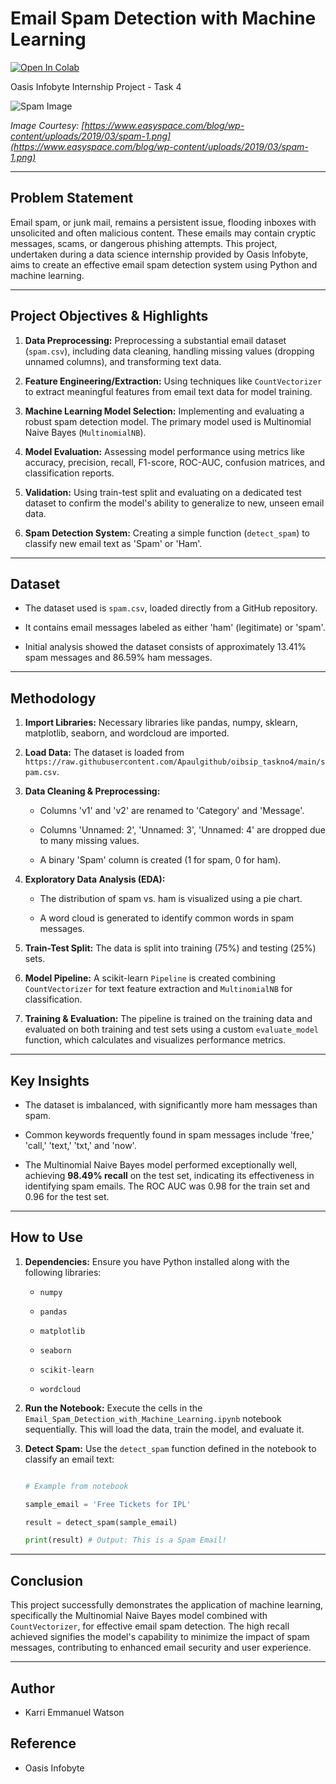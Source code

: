 # Email Spam Detection with Machine Learning



[![Open In Colab](https://colab.research.google.com/assets/colab-badge.svg)](https://colab.research.google.com/github/Apaulgithub/oibsip_taskno4/blob/main/Email_Spam_Detection_with_Machine_Learning.ipynb)



Oasis Infobyte Internship Project - Task 4



![Spam Image](https://www.easyspace.com/blog/wp-content/uploads/2019/03/spam-1.png)

*Image Courtesy: [https://www.easyspace.com/blog/wp-content/uploads/2019/03/spam-1.png](https://www.easyspace.com/blog/wp-content/uploads/2019/03/spam-1.png)*



---



## Problem Statement



Email spam, or junk mail, remains a persistent issue, flooding inboxes with unsolicited and often malicious content. These emails may contain cryptic messages, scams, or dangerous phishing attempts. This project, undertaken during a data science internship provided by Oasis Infobyte, aims to create an effective email spam detection system using Python and machine learning.



---



## Project Objectives & Highlights



1.  **Data Preprocessing:** Preprocessing a substantial email dataset (`spam.csv`), including data cleaning, handling missing values (dropping unnamed columns), and transforming text data.

2.  **Feature Engineering/Extraction:** Using techniques like `CountVectorizer` to extract meaningful features from email text data for model training.

3.  **Machine Learning Model Selection:** Implementing and evaluating a robust spam detection model. The primary model used is Multinomial Naive Bayes (`MultinomialNB`).

4.  **Model Evaluation:** Assessing model performance using metrics like accuracy, precision, recall, F1-score, ROC-AUC, confusion matrices, and classification reports.

5.  **Validation:** Using train-test split and evaluating on a dedicated test dataset to confirm the model's ability to generalize to new, unseen email data.

6.  **Spam Detection System:** Creating a simple function (`detect_spam`) to classify new email text as 'Spam' or 'Ham'.



---



## Dataset



* The dataset used is `spam.csv`, loaded directly from a GitHub repository.

* It contains email messages labeled as either 'ham' (legitimate) or 'spam'.

* Initial analysis showed the dataset consists of approximately 13.41% spam messages and 86.59% ham messages.



---



## Methodology



1.  **Import Libraries:** Necessary libraries like pandas, numpy, sklearn, matplotlib, seaborn, and wordcloud are imported.

2.  **Load Data:** The dataset is loaded from `https://raw.githubusercontent.com/Apaulgithub/oibsip_taskno4/main/spam.csv`.

3.  **Data Cleaning & Preprocessing:**

    * Columns 'v1' and 'v2' are renamed to 'Category' and 'Message'.

    * Columns 'Unnamed: 2', 'Unnamed: 3', 'Unnamed: 4' are dropped due to many missing values.

    * A binary 'Spam' column is created (1 for spam, 0 for ham).

4.  **Exploratory Data Analysis (EDA):**

    * The distribution of spam vs. ham is visualized using a pie chart.

    * A word cloud is generated to identify common words in spam messages.

5.  **Train-Test Split:** The data is split into training (75%) and testing (25%) sets.

6.  **Model Pipeline:** A scikit-learn `Pipeline` is created combining `CountVectorizer` for text feature extraction and `MultinomialNB` for classification.

7.  **Training & Evaluation:** The pipeline is trained on the training data and evaluated on both training and test sets using a custom `evaluate_model` function, which calculates and visualizes performance metrics.



---



## Key Insights



* The dataset is imbalanced, with significantly more ham messages than spam.

* Common keywords frequently found in spam messages include 'free,' 'call,' 'text,' 'txt,' and 'now'.

* The Multinomial Naive Bayes model performed exceptionally well, achieving **98.49% recall** on the test set, indicating its effectiveness in identifying spam emails. The ROC AUC was 0.98 for the train set and 0.96 for the test set.



---



## How to Use



1.  **Dependencies:** Ensure you have Python installed along with the following libraries:

    * `numpy`

    * `pandas`

    * `matplotlib`

    * `seaborn`

    * `scikit-learn`

    * `wordcloud`

2.  **Run the Notebook:** Execute the cells in the `Email_Spam_Detection_with_Machine_Learning.ipynb` notebook sequentially. This will load the data, train the model, and evaluate it.

3.  **Detect Spam:** Use the `detect_spam` function defined in the notebook to classify an email text:

    ```python

    # Example from notebook

    sample_email = 'Free Tickets for IPL'

    result = detect_spam(sample_email)

    print(result) # Output: This is a Spam Email!

    ```



---



## Conclusion



This project successfully demonstrates the application of machine learning, specifically the Multinomial Naive Bayes model combined with `CountVectorizer`, for effective email spam detection. The high recall achieved signifies the model's capability to minimize the impact of spam messages, contributing to enhanced email security and user experience.



---



## Author



* Karri Emmanuel Watson 



## Reference



* Oasis Infobyte
